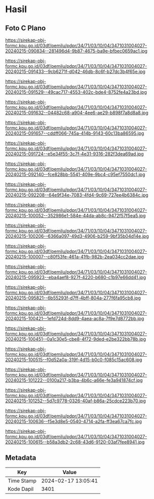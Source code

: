 # Hasil

## Foto C Plano

https://sirekap-obj-formc.kpu.go.id/03df/pemilu/pdpr/34/71/03/10/04/3471031004027-20240215-090834--281496d4-9b87-4675-ba9e-bfbec0659ac1.jpg

https://sirekap-obj-formc.kpu.go.id/03df/pemilu/pdpr/34/71/03/10/04/3471031004027-20240215-091433--9cb6271f-d042-46db-8c6f-b27dc3b4f65e.jpg

https://sirekap-obj-formc.kpu.go.id/03df/pemilu/pdpr/34/71/03/10/04/3471031004027-20240215-091529--49cac717-4553-402c-bde4-8752fe4a23bd.jpg

https://sirekap-obj-formc.kpu.go.id/03df/pemilu/pdpr/34/71/03/10/04/3471031004027-20240215-091632--04482c68-a904-4ee6-ae29-b898f7a8d8a8.jpg

https://sirekap-obj-formc.kpu.go.id/03df/pemilu/pdpr/34/71/03/10/04/3471031004027-20240215-091657--cddff066-745a-414b-9143-60c13ba86595.jpg

https://sirekap-obj-formc.kpu.go.id/03df/pemilu/pdpr/34/71/03/10/04/3471031004027-20240215-091724--e5e34f55-3c7f-4e31-9316-282f3dea69ad.jpg

https://sirekap-obj-formc.kpu.go.id/03df/pemilu/pdpr/34/71/03/10/04/3471031004027-20240215-092140--fce828bb-5541-409e-9bc4-c95ef7550dc1.jpg

https://sirekap-obj-formc.kpu.go.id/03df/pemilu/pdpr/34/71/03/10/04/3471031004027-20240215-092208--64e9f34e-7083-4fd4-9c69-727ee4b6384c.jpg

https://sirekap-obj-formc.kpu.go.id/03df/pemilu/pdpr/34/71/03/10/04/3471031004027-20240215-100052--352986e1-584e-44da-ab8c-9472f57f5ea5.jpg

https://sirekap-obj-formc.kpu.go.id/03df/pemilu/pdpr/34/71/03/10/04/3471031004027-20240215-100206--6366a097-49d3-4906-b259-9bf35b04d14e.jpg

https://sirekap-obj-formc.kpu.go.id/03df/pemilu/pdpr/34/71/03/10/04/3471031004027-20240215-100007--c80f53fe-461a-41fb-982b-2ea034cc2dae.jpg

https://sirekap-obj-formc.kpu.go.id/03df/pemilu/pdpr/34/71/03/10/04/3471031004027-20240215-095923--eba4aef8-927f-4220-b680-c1b97e66dd41.jpg

https://sirekap-obj-formc.kpu.go.id/03df/pemilu/pdpr/34/71/03/10/04/3471031004027-20240215-095821--6b55293f-d7ff-4bff-804a-277f6fa95cb8.jpg

https://sirekap-obj-formc.kpu.go.id/03df/pemilu/pdpr/34/71/03/10/04/3471031004027-20240215-100421--1efd724d-8dd9-4aea-ac8a-7f9e7d8772bb.jpg

https://sirekap-obj-formc.kpu.go.id/03df/pemilu/pdpr/34/71/03/10/04/3471031004027-20240215-100451--0a1c30e5-cbe8-4f72-9ded-e2be322bb78b.jpg

https://sirekap-obj-formc.kpu.go.id/03df/pemilu/pdpr/34/71/03/10/04/3471031004027-20240215-100515--f0d52a0a-319f-4d15-b0c0-f085c15ac608.jpg

https://sirekap-obj-formc.kpu.go.id/03df/pemilu/pdpr/34/71/03/10/04/3471031004027-20240215-101222--0100a217-b3ba-4b6c-a66e-fe3a941874cf.jpg

https://sirekap-obj-formc.kpu.go.id/03df/pemilu/pdpr/34/71/03/10/04/3471031004027-20240215-101252--5d7c9778-0326-40af-b86a-25cdce223b70.jpg

https://sirekap-obj-formc.kpu.go.id/03df/pemilu/pdpr/34/71/03/10/04/3471031004027-20240215-100636--f5e3d8e5-0540-4714-a2fa-ff3ea67ca7fc.jpg

https://sirekap-obj-formc.kpu.go.id/03df/pemilu/pdpr/34/71/03/10/04/3471031004027-20240215-100615--b58a3db2-2c68-43d6-9120-03af7fee8941.jpg


## Metadata

| Key        | Value               |
| ---------- | ------------------- |
| Time Stamp | 2024-02-17 13:05:41 |
| Kode Dapil | 3401                |



